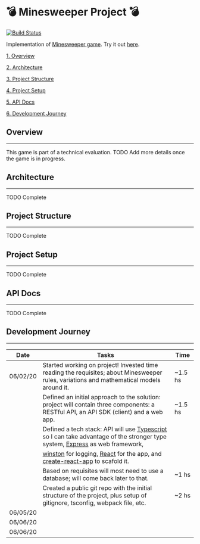 # 💣 Minesweeper Project 💣

[![Build Status](https://travis-ci.org/joemccann/dillinger.svg?branch=master)](https://travis-ci.org/joemccann/dillinger)

Implementation of [Minesweeper game](<https://en.wikipedia.org/wiki/Minesweeper_(video_game)>).
Try it out [here](https://www.google.com).

[1. Overview](#overview)

[2. Architecture](#architecture)

[3. Project Structure](#project-structure)

[4. Project Setup](#project-setup)

[5. API Docs](#api-docs)

[6. Development Journey](#development-journey)

## Overview

---

This game is part of a technical evaluation.
TODO Add more details once the game is in progress.

## Architecture

---

TODO Complete

## Project Structure

---

TODO Complete

## Project Setup

---

TODO Complete

## API Docs

---

TODO Complete

## Development Journey

---

| Date     | Tasks                                                                                                                                                                                       | Time    |
| -------- | ------------------------------------------------------------------------------------------------------------------------------------------------------------------------------------------- | ------- |
| 06/02/20 | Started working on project! Invested time reading the requisites; about Minesweeper rules, variations and mathematical models around it.                                                    | ~1.5 hs |
|          | Defined an initial approach to the solution: project will contain three components: a RESTful API, an API SDK (client) and a web app.                                                       | ~1.5 hs |
|          | Defined a tech stack: API will use [Typescript](http://typescriptlang.org/) so I can take advantage of the stronger type system, [Express](https://expressjs.com/) as web framework,        |         |
|          | [winston](https://github.com/winstonjs) for logging, [React](https://reactjs.org/) for the app, and [create-react-app](https://reactjs.org/docs/create-a-new-react-app.html) to scafold it. |         |
|          | Based on requisites will most need to use a database; will come back later to that.                                                                                                         | ~1 hs   |
|          | Created a public git repo with the initial structure of the project, plus setup of gitignore, tsconfig, webpack file, etc.                                                                  | ~2 hs   |
| 06/05/20 |                                                                                                                                                                                             |         |
| 06/06/20 |                                                                                                                                                                                             |         |
| 06/06/20 |                                                                                                                                                                                             |         |
